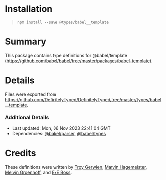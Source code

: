 # Installation
>
> `npm install --save @types/babel__template`

# Summary

This package contains type definitions for @babel/template (<https://github.com/babel/babel/tree/master/packages/babel-template>).

# Details

Files were exported from <https://github.com/DefinitelyTyped/DefinitelyTyped/tree/master/types/babel__template>.

### Additional Details

* Last updated: Mon, 06 Nov 2023 22:41:04 GMT
* Dependencies: [@babel/parser](https://npmjs.com/package/@babel/parser), [@babel/types](https://npmjs.com/package/@babel/types)

# Credits

These definitions were written by [Troy Gerwien](https://github.com/yortus), [Marvin Hagemeister](https://github.com/marvinhagemeister), [Melvin Groenhoff](https://github.com/mgroenhoff), and [ExE Boss](https://github.com/ExE-Boss).
